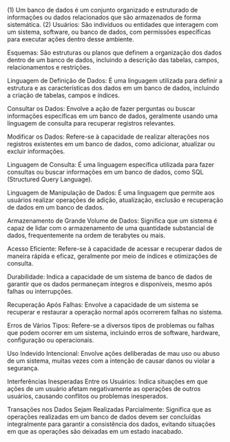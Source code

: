 (1) Um banco de dados é um conjunto organizado e estruturado de informações ou dados relacionados que são armazenados de forma sistemática.
(2) Usuários: São indivíduos ou entidades que interagem com um sistema, software, ou banco de dados, com permissões específicas para executar ações dentro desse ambiente.

Esquemas: São estruturas ou planos que definem a organização dos dados dentro de um banco de dados, incluindo a descrição das tabelas, campos, relacionamentos e restrições.

Linguagem de Definição de Dados: É uma linguagem utilizada para definir a estrutura e as características dos dados em um banco de dados, incluindo a criação de tabelas, campos e índices.

Consultar os Dados: Envolve a ação de fazer perguntas ou buscar informações específicas em um banco de dados, geralmente usando uma linguagem de consulta para recuperar registros relevantes.

Modificar os Dados: Refere-se à capacidade de realizar alterações nos registros existentes em um banco de dados, como adicionar, atualizar ou excluir informações.

Linguagem de Consulta: É uma linguagem específica utilizada para fazer consultas ou buscar informações em um banco de dados, como SQL (Structured Query Language).

Linguagem de Manipulação de Dados: É uma linguagem que permite aos usuários realizar operações de adição, atualização, exclusão e recuperação de dados em um banco de dados.

Armazenamento de Grande Volume de Dados: Significa que um sistema é capaz de lidar com o armazenamento de uma quantidade substancial de dados, frequentemente na ordem de terabytes ou mais.

Acesso Eficiente: Refere-se à capacidade de acessar e recuperar dados de maneira rápida e eficaz, geralmente por meio de índices e otimizações de consulta.

Durabilidade: Indica a capacidade de um sistema de banco de dados de garantir que os dados permaneçam íntegros e disponíveis, mesmo após falhas ou interrupções.

Recuperação Após Falhas: Envolve a capacidade de um sistema se recuperar e restaurar a operação normal após ocorrerem falhas no sistema.

Erros de Vários Tipos: Refere-se a diversos tipos de problemas ou falhas que podem ocorrer em um sistema, incluindo erros de software, hardware, configuração ou operacionais.

Uso Indevido Intencional: Envolve ações deliberadas de mau uso ou abuso de um sistema, muitas vezes com a intenção de causar danos ou violar a segurança.

Interferências Inesperadas Entre os Usuários: Indica situações em que ações de um usuário afetam negativamente as operações de outros usuários, causando conflitos ou problemas inesperados.

Transações nos Dados Sejam Realizadas Parcialmente: Significa que as operações realizadas em um banco de dados devem ser concluídas integralmente para garantir a consistência dos dados, evitando situações em que as operações são deixadas em um estado inacabado.
